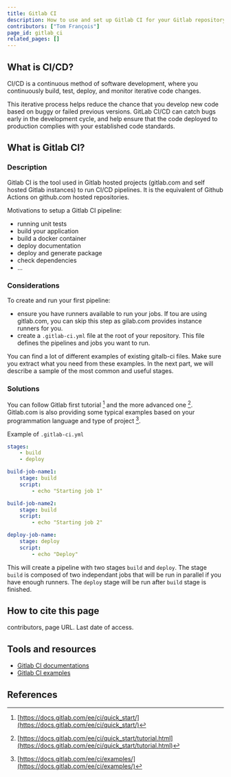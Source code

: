 ```yaml
---
title: Gitlab CI
description: How to use and set up Gitlab CI for your Gitlab repository
contributors: ["Tom François"]
page_id: gitlab_ci
related_pages: []
---
```


## What is CI/CD?

CI/CD is a continuous method of software development, where you continuously build, test, deploy, and monitor iterative code changes.

This iterative process helps reduce the chance that you develop new code based on buggy or failed previous versions. GitLab CI/CD can catch bugs early in the development cycle, and help ensure that the code deployed to production complies with your established code standards.

## What is Gitlab CI?

### Description

Gitlab CI is the tool used in Gitlab hosted projects (gitlab.com and self hosted Gitlab instances) to run CI/CD pipelines. It is the equivalent of Github Actions on github.com hosted repositories.

Motivations to setup a Gitlab CI pipeline:

- running unit tests
- build your application
- build a docker container
- deploy documentation
- deploy and generate package
- check dependencies
- ...

### Considerations

To create and run your first pipeline:

- ensure you have runners available to run your jobs. If tou are using gitlab.com, you can skip this step as gilab.com provides instance runners for you.
- create a `.gitlab-ci.yml` file at the root of your repository. This file defines the pipelines and jobs you want to run.

You can find a lot of different examples of existing gitalb-ci files.
Make sure you extract what you need from these examples.
In the next part, we will describe a sample of the most common and useful stages.

### Solutions

You can follow Gitlab first tutorial [^gitlabci_first_tuto] and the more advanced one [^gitlabci_advanced_tuto]. Gitlab.com is also providing some typical examples based on your programmation language and type of project [^gitalbci_examples].

Example of `.gitlab-ci.yml`
```yml
stages:
    - build
    - deploy

build-job-name1:
    stage: build
    script:
        - echo "Starting job 1"

build-job-name2:
    stage: build
    script:
        - echo "Starting job 2"

deploy-job-name:
    stage: deploy
    script:
        - echo "Deploy"
```

This will create a pipeline with two stages `build` and `deploy`. The stage `build` is composed of two independant jobs that will be run in parallel if you have enough runners. The `deploy` stage will be run after `build` stage is finished.  

## How to cite this page

 contributors, page URL. Last date of access.

## Tools and resources

- [Gitlab CI documentations](https://docs.gitlab.com/ee/ci/)
- [Gitlab CI examples](https://docs.gitlab.com/ee/ci/examples/)

## References

[^gitlabci_first_tuto]: [https://docs.gitlab.com/ee/ci/quick_start/](https://docs.gitlab.com/ee/ci/quick_start/)

[^gitlabci_advanced_tuto]: [https://docs.gitlab.com/ee/ci/quick_start/tutorial.html](https://docs.gitlab.com/ee/ci/quick_start/tutorial.html)

[^gitalbci_examples]: [https://docs.gitlab.com/ee/ci/examples/](https://docs.gitlab.com/ee/ci/examples/)

[^gitlabci_syntax]: [https://docs.gitlab.com/ee/ci/yaml/](https://docs.gitlab.com/ee/ci/yaml/)

[^gitlabci-antipatterns]: [https://dev.to/zenika/gitlab-ci-10-best-practices-to-avoid-widespread-anti-patterns-2mb5](https://dev.to/zenika/gitlab-ci-10-best-practices-to-avoid-widespread-anti-patterns-2mb5)

